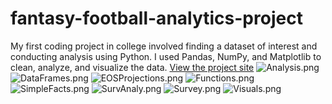 # fantasy-football-analytics-project
My first coding project in college involved finding a dataset of interest and conducting analysis using Python. I used Pandas, NumPy, and Matplotlib to clean, analyze, and visualize the data. 
[View the project site]([YOUR-GOOGLE-SITE-LINK](https://sites.google.com/uri.edu/fantasy-football/home))
![Analysis.png](https://github.com/JasonAucone/fantasy-football-analytics-project/blob/main/Analysis.png?raw=true)
![DataFrames.png](https://github.com/JasonAucone/fantasy-football-analytics-project/blob/main/DataFrames.png?raw=true)
![EOSProjections.png](https://github.com/JasonAucone/fantasy-football-analytics-project/blob/main/EOSProjections.png?raw=true)
![Functions.png](https://github.com/JasonAucone/fantasy-football-analytics-project/blob/main/Functions.png?raw=true)
![SimpleFacts.png](https://github.com/JasonAucone/fantasy-football-analytics-project/blob/main/SimpleFacts.png?raw=true)
![SurvAnaly.png](https://github.com/JasonAucone/fantasy-football-analytics-project/blob/main/SurvAnaly.png?raw=true)
![Survey.png](https://github.com/JasonAucone/fantasy-football-analytics-project/blob/main/Survey.png?raw=true)
![Visuals.png](https://github.com/JasonAucone/fantasy-football-analytics-project/blob/main/Visuals.png?raw=true)
